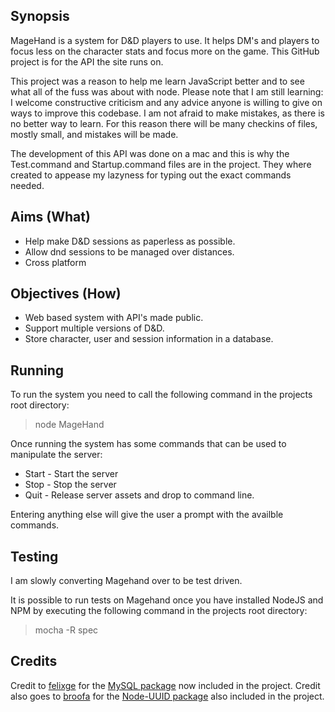 Synopsis
------
MageHand is a system for D&amp;D players to use. It helps DM's and players to focus less on the character stats and focus more on the game.
This GitHub project is for the API the site runs on.

This project was a reason to help me learn JavaScript better and to see what all of the fuss was about with node.
Please note that I am still learning: I welcome constructive criticism and any advice anyone is willing to give on ways to improve this codebase.
I am not afraid to make mistakes, as there is no better way to learn. For this reason there will be many checkins of files, mostly small, and mistakes will be made.

The development of this API was done on a mac and this is why the Test.command and Startup.command files are in the project. They where created to appease my lazyness for typing out the exact commands needed.

Aims (What)
------
* Help make D&amp;D sessions as paperless as possible.
* Allow dnd sessions to be managed over distances.
* Cross platform

Objectives (How)
------
* Web based system with API's made public.
* Support multiple versions of D&amp;D.
* Store character, user and session information in a database.

Running
------
To run the system you need to call the following command in the projects root directory:

> node MageHand

Once running the system has some commands that can be used to manipulate the server:

* Start - Start the server
* Stop - Stop the server
* Quit - Release server assets and drop to command line.

Entering anything else will give the user a prompt with the availble commands.

Testing
------
I am slowly converting Magehand over to be test driven.

It is possible to run tests on Magehand once you have installed NodeJS and NPM by executing the following command in the projects root directory:

> mocha -R spec

Credits
------

Credit to [felixge](https://github.com/felixge) for the [MySQL package](https://github.com/felixge/node-mysql) now included in the project.
Credit also goes to [broofa](https://github.com/broofa) for the [Node-UUID package](https://github.com/broofa/node-uuid) also included in the project.
